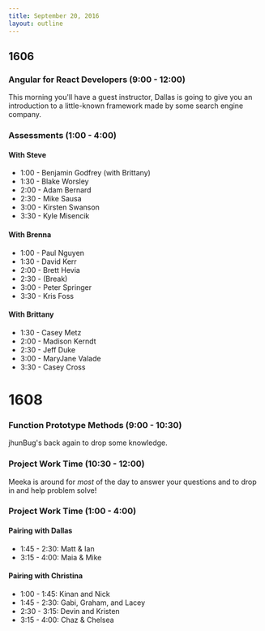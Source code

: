 ```yaml
---
title: September 20, 2016
layout: outline
---
```


## 1606

### Angular for React Developers (9:00 - 12:00)

This morning you'll have a guest instructor, Dallas is going to give you an introduction to a little-known framework made by some search engine company.

### Assessments (1:00 - 4:00)

#### With Steve

- 1:00 - Benjamin Godfrey (with Brittany)
- 1:30 - Blake Worsley
- 2:00 - Adam Bernard
- 2:30 - Mike Sausa
- 3:00 - Kirsten Swanson
- 3:30 - Kyle Misencik

#### With Brenna

- 1:00 - Paul Nguyen
- 1:30 - David Kerr
- 2:00 - Brett Hevia
- 2:30 - (Break)
- 3:00 - Peter Springer
- 3:30 - Kris Foss

#### With Brittany

- 1:30 - Casey Metz
- 2:00 - Madison Kerndt
- 2:30 - Jeff Duke
- 3:00 - MaryJane Valade
- 3:30 - Casey Cross

# 1608

### Function Prototype Methods (9:00 - 10:30)

jhunBug's back again to drop some knowledge.

### Project Work Time (10:30 - 12:00)

Meeka is around for _most_ of the day to answer your questions and to drop in and help problem solve!

### Project Work Time (1:00 - 4:00)

#### Pairing with Dallas

* 1:45 - 2:30: Matt & Ian
* 3:15 - 4:00: Maia & Mike

#### Pairing with Christina

- 1:00 - 1:45: Kinan and Nick
- 1:45 - 2:30: Gabi, Graham, and Lacey
- 2:30 - 3:15: Devin and Kristen
- 3:15 - 4:00: Chaz & Chelsea
